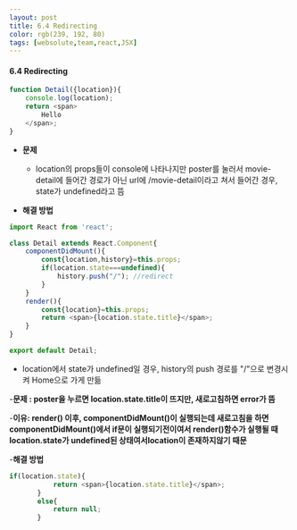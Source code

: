 ```yaml
---
layout: post
title: 6.4 Redirecting
color: rgb(239, 192, 80)
tags: [websolute,team,react,JSX]
---
```


#### 6.4 Redirecting


```javascript
function Detail({location}){
    console.log(location);
    return <span>
        Hello
    </span>;
}
```
- __문제__
    - location의 props들이 console에 나타나지만 poster를 눌러서 movie-detail에 들어간 경로가 아닌 url에 /movie-detail이라고 쳐서 들어간 경우, state가 undefined라고 뜸

- __해결 방법__
```javascript
import React from 'react';

class Detail extends React.Component{
    componentDidMount(){
        const{location,history}=this.props;
        if(location.state===undefined){
            history.push("/"); //redirect
        }
    }
    render(){
        const{location}=this.props;
        return <span>{location.state.title}</span>;
    }
}

export default Detail;

```
- location에서 state가 undefined일 경우, history의 push 경로를 "/"으로 변경시켜 Home으로 가게 만듦

-__문제 :  poster을 누르면 location.state.title이 뜨지만, 새로고침하면 error가 뜸__


-__이유: render() 이후, componentDidMount()이 실행되는데 새로고침을 하면  componentDidMount()에서 if문이 실행되기전이여서 render()함수가 실행될 때 location.state가  undefined된 상태여서location이 존재하지않기 때문__


-__해결 방법__ 
 ```javascript
 if(location.state){
            return <span>{location.state.title}</span>;
        }
        else{
            return null;
        }
```